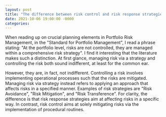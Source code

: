 ```yaml
---
layout: post
title: "The difference between risk control and risk response strategies"
date: 2021-10-06 19:00:00 -0000
categories:
---
```



When reading up on crucial planning elements in Portfolio Risk Management, in the "Standard for Portfolio Management", I read a phrase stating: "At the portfolio level, risks are not controlled, they are managed within a comprehensive risk strategy". I find it interesting that the literature makes such a distinction. At first glance, managing risk via a strategy and controlling the risk both sound indifferent, at least for the common ear. 

However, they are, in fact, not indifferent. Controlling a risk involves implementing operational processes such that the risks are mitigated. Managing risk via strategy instead refers to applying an approach that affects risks in a specified manner. Examples of risk strategies are "Risk Avoidance", "Risk Mitigation", and "Risk Transference". For clarity, the difference is that risk response strategies aim at affecting risks in a specific way. In contrast, risk control aims at solely mitigating risks via the implementation of procedural routines. 

